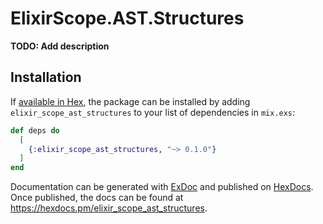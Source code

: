 # ElixirScope.AST.Structures

**TODO: Add description**

## Installation

If [available in Hex](https://hex.pm/docs/publish), the package can be installed
by adding `elixir_scope_ast_structures` to your list of dependencies in `mix.exs`:

```elixir
def deps do
  [
    {:elixir_scope_ast_structures, "~> 0.1.0"}
  ]
end
```

Documentation can be generated with [ExDoc](https://github.com/elixir-lang/ex_doc)
and published on [HexDocs](https://hexdocs.pm). Once published, the docs can
be found at <https://hexdocs.pm/elixir_scope_ast_structures>.

